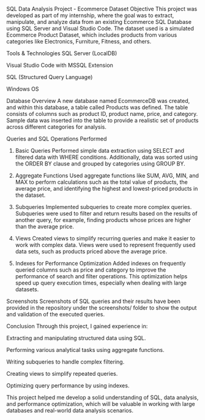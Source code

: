 SQL Data Analysis Project - Ecommerce Dataset
Objective
This project was developed as part of my internship, where the goal was to extract, manipulate, and analyze data from an existing Ecommerce SQL Database using SQL Server and Visual Studio Code. The dataset used is a simulated Ecommerce Product Dataset, which includes products from various categories like Electronics, Furniture, Fitness, and others.

Tools & Technologies
SQL Server (LocalDB)

Visual Studio Code with MSSQL Extension

SQL (Structured Query Language)

Windows OS

Database Overview
A new database named EcommerceDB was created, and within this database, a table called Products was defined. The table consists of columns such as product ID, product name, price, and category. Sample data was inserted into the table to provide a realistic set of products across different categories for analysis.

Queries and SQL Operations Performed
1. Basic Queries
Performed simple data extraction using SELECT and filtered data with WHERE conditions. Additionally, data was sorted using the ORDER BY clause and grouped by categories using GROUP BY.

2. Aggregate Functions
Used aggregate functions like SUM, AVG, MIN, and MAX to perform calculations such as the total value of products, the average price, and identifying the highest and lowest-priced products in the dataset.

3. Subqueries
Implemented subqueries to create more complex queries. Subqueries were used to filter and return results based on the results of another query, for example, finding products whose prices are higher than the average price.

4. Views
Created views to simplify recurring queries and make it easier to work with complex data. Views were used to represent frequently used data sets, such as products priced above the average price.

5. Indexes for Performance Optimization
Added indexes on frequently queried columns such as price and category to improve the performance of search and filter operations. This optimization helps speed up query execution times, especially when dealing with large datasets.

Screenshots
Screenshots of SQL queries and their results have been provided in the repository under the screenshots/ folder to show the output and validation of the executed queries.

Conclusion
Through this project, I gained experience in:

Extracting and manipulating structured data using SQL.

Performing various analytical tasks using aggregate functions.

Writing subqueries to handle complex filtering.

Creating views to simplify repeated queries.

Optimizing query performance by using indexes.

This project helped me develop a solid understanding of SQL, data analysis, and performance optimization, which will be valuable in working with large databases and real-world data analysis scenarios.
